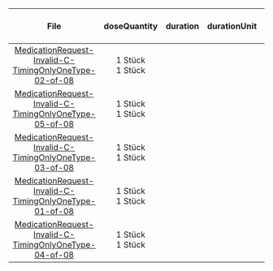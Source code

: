 | File | doseQuantity | duration | durationUnit | frequency | period | periodUnit | Day<br>of<br>Week | Time<br>Of<br>Day | when | bounds[x] |
| :---: | :---: | :---: | :---: | :---: | :---: | :---: | :---: | :---: | :---: | :---: |
| [MedicationRequest-Invalid-C-TimingOnlyOneType-02-of-08](./MedicationRequest-Invalid-C-TimingOnlyOneType-02-of-08.html) | 1 Stück<br>1 Stück |  |  | 1 | 1 | d |  |  | NOON |  |
| [MedicationRequest-Invalid-C-TimingOnlyOneType-05-of-08](./MedicationRequest-Invalid-C-TimingOnlyOneType-05-of-08.html) | 1 Stück<br>1 Stück |  |  | 1 | 1 | wk<br>d | tue |  |  |  |
| [MedicationRequest-Invalid-C-TimingOnlyOneType-03-of-08](./MedicationRequest-Invalid-C-TimingOnlyOneType-03-of-08.html) | 1 Stück<br>1 Stück |  |  | 1 | 1 | d<br>wk | fri | 07:00:00 |  |  |
| [MedicationRequest-Invalid-C-TimingOnlyOneType-01-of-08](./MedicationRequest-Invalid-C-TimingOnlyOneType-01-of-08.html) | 1 Stück<br>1 Stück |  |  | 1 | 1 | d<br>wk | mon |  | EVE |  |
| [MedicationRequest-Invalid-C-TimingOnlyOneType-04-of-08](./MedicationRequest-Invalid-C-TimingOnlyOneType-04-of-08.html) | 1 Stück<br>1 Stück |  |  | 1 | 1 | d |  | 12:00:00 |  |  |

